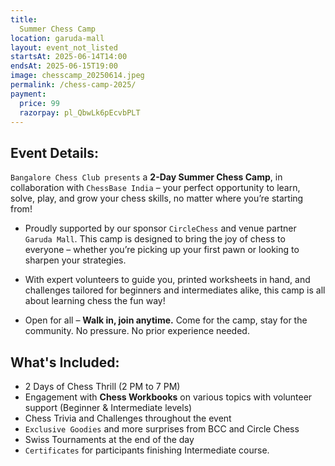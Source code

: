 ```yaml
---
title: 
  Summer Chess Camp
location: garuda-mall
layout: event_not_listed
startsAt: 2025-06-14T14:00
endsAt: 2025-06-15T19:00
image: chesscamp_20250614.jpeg
permalink: /chess-camp-2025/
payment:
  price: 99
  razorpay: pl_QbwLk6pEcvbPLT
---
```

## Event Details:

`Bangalore Chess Club presents` a **2-Day Summer Chess Camp**, in collaboration with `ChessBase India` – your perfect opportunity to learn, solve, play, and grow your chess skills, no matter where you’re starting from!

- Proudly supported by our sponsor `CircleChess` and venue partner `Garuda Mall`. This camp is designed to bring the joy of chess to everyone – whether you’re picking up your first pawn or looking to sharpen your strategies.

- With expert volunteers to guide you, printed worksheets in hand, and challenges tailored for beginners and intermediates alike, this camp is all about learning chess the fun way!

- Open for all – **Walk in, join anytime.** Come for the camp, stay for the community. No pressure. No prior experience needed.


## What's Included:
- 2 Days of Chess Thrill (2 PM to 7 PM)
- Engagement with **Chess Workbooks** on various topics with volunteer support (Beginner & Intermediate levels)
- Chess Trivia and Challenges throughout the event
- `Exclusive Goodies` and more surprises from BCC and Circle Chess
- Swiss Tournaments at the end of the day
- `Certificates` for participants finishing Intermediate course.
